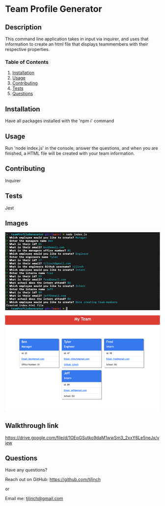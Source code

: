 # Team Profile Generator

## Description

This command line application takes in input via inquirer, and uses that information to create an html file that displays teammembers with their respective properties.

### Table of Contents

1.  [Installation](#installation)
2.  [Usage](#usage)
3.  [Contributing](#contributing)
4.  [Tests](#tests)
5.  [Questions](#questions)

## Installation

Have all packages installed with the 'npm i' command

## Usage

Run 'node index.js' in the console, answer the questions, and when you are finished, a HTML file will be created with your team information.

## Contributing

Inquirer

## Tests

Jest

## Images

!["Node commands to run the app"](./assets/images/Screen%20Shot%202022-10-09%20at%205.23.33%20PM.png)

!["Generated html page"](./assets/images/Screen%20Shot%202022-10-09%20at%205.24.00%20PM.png)

## Walkthrough link

https://drive.google.com/file/d/1OEpGSutko9daM1wwSm3_2xxY6Le5neJx/view

## Questions

Have any questions?

Reach out on GitHub: https://github.com/tjlinch

or

Email me: tjlinch@gmail.com
